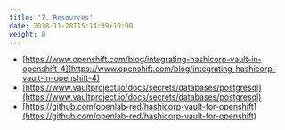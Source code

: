 ```yaml
---
title: '7. Resources'
date: 2018-11-28T15:14:39+10:00
weight: 8
---
```


* [https://www.openshift.com/blog/integrating-hashicorp-vault-in-openshift-4](https://www.openshift.com/blog/integrating-hashicorp-vault-in-openshift-4)
* [https://www.vaultproject.io/docs/secrets/databases/postgresql](https://www.vaultproject.io/docs/secrets/databases/postgresql)
* [https://github.com/openlab-red/hashicorp-vault-for-openshift](https://github.com/openlab-red/hashicorp-vault-for-openshift)